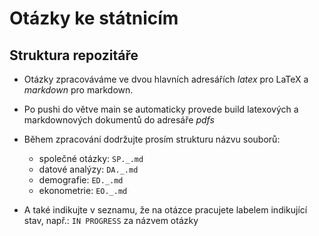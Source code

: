 # Otázky ke státnicím 
## Struktura repozitáře
- Otázky zpracováváme ve dvou hlavních adresářích *latex* pro LaTeX a *markdown* pro markdown. 
- Po pushi do větve main se automaticky provede build latexových a markdownových dokumentů do adresáře *pdfs*

- Během zpracování dodržujte prosím strukturu názvu souborů:
  - společné otázky: `SP._.md`
  - datové analýzy: `DA._.md`
  - demografie: `ED._.md`
  - ekonometrie: `EO._.md`
- A také indikujte v seznamu, že na otázce pracujete labelem indikující stav, např.: `IN PROGRESS` za názvem otázky
